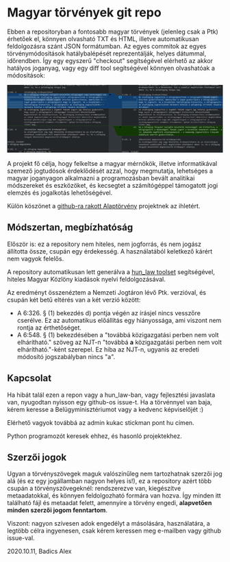 # Magyar törvények git repo

Ebben a repositoryban a fontosabb magyar törvények (jelenleg csak a Ptk) érhetőek el, könnyen olvasható TXT és HTML, illetve automatikusan feldolgozásra szánt JSON formátumban. Az egyes commitok az egyes törvénymódosítások hatálybalépését reprezentálják, helyes dátummal, időrendben. Így egy egyszerű "checkout" segítségével elérhető az akkor hatályos joganyag, vagy egy diff tool segítségével könnyen olvashatóak a módosítások:

![Ptk egy módosítása meld-ben](/ptk_meld.png?raw=true)

A projekt fő célja, hogy felkeltse a magyar mérnökök, illetve informatikával szemező jogtudósok érdeklődését azzal, hogy megmutatja, lehetséges a magyar joganyagon alkalmazni a programozásban bevált analitikai módszereket és eszközöket, és kecsegtet a számítógéppel támogatott jogi elemzés és jogalkotás lehetőségével.

Külön köszönet a [github-ra rakott Alaptörvény](https://github.com/petergerner/alaptorveny) projektnek az ihletért.

## Módszertan, megbízhatóság

Először is: ez a repository nem hiteles, nem jogforrás, és nem jogász állította össze, csupán egy érdekesség. A használatából keletkező kárért nem vagyok felelős.

A repository automatikusan lett generálva a [hun_law toolset](https://github.com/badicsalex/hun_law) segítségével, hiteles Magyar Közlöny kiadások nyelvi feldolgozásával.

Az eredményt összenéztem a Nemzeti Jogtáron lévő Ptk. verzióval, és csupán két betű eltérés van a két verzió között:

- A 6:326. § (1) bekezdés d) pontja végén az írásjel nincs vesszőre cserélve. Ez az automatikus előállítás egy hiányossága, ami viszont nem rontja az érthetőséget.
- A 6:548. § (1) bekezdésében a "továbbá közigazgatási perben nem volt elhárítható." szöveg az NJT-n "továbbá **a** közigazgatási perben nem volt elhárítható."-ként szerepel. Ez hiba az NJT-n, ugyanis az eredeti módosító jogszabályban nincs "a".

## Kapcsolat

Ha hibát talál ezen a repon vagy a hun_law-ban, vagy fejlesztési javaslata van, nyugodtan nyisson egy github-os issue-t. Ha a törvénnyel van baja, kérem keresse a Belügyminisztériumot vagy a kedvenc képviselőjét :)

Elérhető vagyok továbbá az admin kukac stickman pont hu címen.

Python programozót keresek ehhez, és hasonló projektekhez.

## Szerzői jogok

Ugyan a törvényszövegek maguk valószínűleg nem tartozhatnak szerzői jog alá (és ez egy jogállamban nagyon helyes is!), ez a repository azért több csupán a törvényszövegeknél: rendszerezve van, kiegészítve metaadatokkal, és könnyen feldolgozható formára van hozva. Így minden itt található fájl és metaadat felett, amennyire a törvény engedi, **alapvetően minden szerzői jogom fenntartom**.

Viszont: nagyon szívesen adok engedélyt a másolására, használatára, a legtöbb célra ingyenesen, csak kérem keressen meg e-mailben vagy github issue-val.

2020.10.11, Badics Alex
